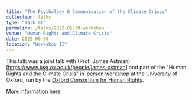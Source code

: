 ```yaml
---
title: "The Psychology & Communication of the Climate Crisis"
collection: talks
type: "Talk at"
permalink: /talks/2022-06-30-workshop
venue: "Human Rights and Climate Crisis"
date: 2022-06-30
location: "Workshop II"
---
```


This talk was a joint talk with (Prof. James Astman)[https://www.bsg.ox.ac.uk/people/james-astman] and part of the "Human Rights and the Climate Crisis" in-person workshop at the University of Oxford, run by the [Oxford Consortium for Human Rights](https://www.oxfordconsortium.org/workshop-descriptions/2022/4/10/oxford-summer-2022-human-rights-and-the-climate-crisis).


[More information here](https://drive.google.com/file/d/1TVxQ17T0niqmRinFWSwnZttJkZO99jLC/view?usp=sharing)
